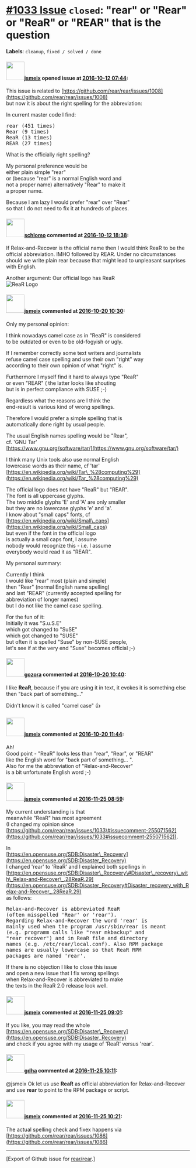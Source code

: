 [\#1033 Issue](https://github.com/rear/rear/issues/1033) `closed`: "rear" or "Rear" or "ReaR" or "REAR" that is the question
============================================================================================================================

**Labels**: `cleanup`, `fixed / solved / done`

#### <img src="https://avatars.githubusercontent.com/u/1788608?u=925fc54e2ce01551392622446ece427f51e2f0ce&v=4" width="50">[jsmeix](https://github.com/jsmeix) opened issue at [2016-10-12 07:44](https://github.com/rear/rear/issues/1033):

This issue is related to
[https://github.com/rear/rear/issues/1008](https://github.com/rear/rear/issues/1008)  
but now it is about the right spelling for the abbreviation:

In current master code I find:

<pre>
rear (451 times)
Rear (9 times)
ReaR (13 times)
REAR (27 times)
</pre>

What is the officially right spelling?

My personal preference would be  
either plain simple "rear"  
or (because "rear" is a normal English word and  
not a proper name) alternatively "Rear" to make it  
a proper name.

Because I am lazy I would prefer "rear" over "Rear"  
so that I do not need to fix it at hundreds of places.

#### <img src="https://avatars.githubusercontent.com/u/101384?v=4" width="50">[schlomo](https://github.com/schlomo) commented at [2016-10-12 18:38](https://github.com/rear/rear/issues/1033#issuecomment-253300162):

If Relax-and-Recover is the official name then I would think ReaR to be
the official abbreviation. IMHO followed by REAR. Under no circumstances
should we write plain rear because that might lead to unpleasant
surprises with English.

Another argument: Our official logo has ReaR  
![ReaR
Logo](https://raw.githubusercontent.com/rear/rear.github.com/master/images/logos/rear_logo_trans.png)

#### <img src="https://avatars.githubusercontent.com/u/1788608?u=925fc54e2ce01551392622446ece427f51e2f0ce&v=4" width="50">[jsmeix](https://github.com/jsmeix) commented at [2016-10-20 10:30](https://github.com/rear/rear/issues/1033#issuecomment-255069547):

Only my personal opinion:

I think nowadays camel case as in "ReaR" is considered  
to be outdated or even to be old-fogyish or ugly.

If I remember correctly some text writers and journalists  
refuse camel case spelling and use their own "right" way  
according to their own opinion of what "right" is.

Furthermore I myself find it hard to always type "ReaR"  
or even "REAR" ( the latter looks like shouting  
but is in perfect compliance with SUSE ;-)

Regardless what the reasons are I think the  
end-result is various kind of wrong spellings.

Therefore I would prefer a simple spelling that is  
automatically done right by usual people.

The usual English names spelling would be "Rear",  
cf. 'GNU Tar'  
[https://www.gnu.org/software/tar/](https://www.gnu.org/software/tar/)

I think many Unix tools also use normal English  
lowercase words as their name, cf 'tar'  
[https://en.wikipedia.org/wiki/Tar\_%28computing%29](https://en.wikipedia.org/wiki/Tar_%28computing%29)

The official logo does not have "ReaR" but "REAR".  
The font is all uppercase glyphs.  
The two middle glyphs 'E' and 'A' are only smaller  
but they are no lowercase glyphs 'e' and 'a'.  
I know about "small caps" fonts, cf  
[https://en.wikipedia.org/wiki/Small\_caps](https://en.wikipedia.org/wiki/Small_caps)  
but even if the font in the official logo  
is actually a small caps font, I assume  
nobody would recognize this - i.e. I assume  
everybody would read it as "REAR".

My personal summary:

Currently I think  
I would like "rear" most (plain and simple)  
then "Rear" (normal English name spelling)  
and last "REAR" (currently accepted spelling for  
abbreviation of longer names)  
but I do not like the camel case spelling.

For the fun of it:  
Initially it was "S.u.S.E"  
which got changed to "SuSE"  
which got changed to "SUSE"  
but often it is spelled "Suse" by non-SUSE people,  
let's see if at the very end "Suse" becomes official ;-)

#### <img src="https://avatars.githubusercontent.com/u/12116358?u=1c5ba9dcee5ca3082f03029a7fbe647efd30eb49&v=4" width="50">[gozora](https://github.com/gozora) commented at [2016-10-20 10:40](https://github.com/rear/rear/issues/1033#issuecomment-255071562):

I like **ReaR**, because if you are using it in text, it evokes it is
something else then "back part of something..."

Didn't know it is called "camel case" 👍

#### <img src="https://avatars.githubusercontent.com/u/1788608?u=925fc54e2ce01551392622446ece427f51e2f0ce&v=4" width="50">[jsmeix](https://github.com/jsmeix) commented at [2016-10-20 11:44](https://github.com/rear/rear/issues/1033#issuecomment-255083067):

Ah!  
Good point - "ReaR" looks less than "rear", "Rear", or "REAR"  
like the English word for "back part of something... ".  
Also for me the abbreviation of "Relax-and-Recover"  
is a bit unfortunate English word ;-)

#### <img src="https://avatars.githubusercontent.com/u/1788608?u=925fc54e2ce01551392622446ece427f51e2f0ce&v=4" width="50">[jsmeix](https://github.com/jsmeix) commented at [2016-11-25 08:59](https://github.com/rear/rear/issues/1033#issuecomment-262909565):

My current understanding is that  
meanwhile "ReaR" has most agreement  
(I changed my opinion since
[https://github.com/rear/rear/issues/1033\#issuecomment-255071562](https://github.com/rear/rear/issues/1033#issuecomment-255071562)).

In  
[https://en.opensuse.org/SDB:Disaster\_Recovery](https://en.opensuse.org/SDB:Disaster_Recovery)  
I changed 'rear' to 'ReaR' and I explained both spellings in  
[https://en.opensuse.org/SDB:Disaster\_Recovery\#Disaster\_recovery\_with\_Relax-and-Recover\_.28ReaR.29](https://en.opensuse.org/SDB:Disaster_Recovery#Disaster_recovery_with_Relax-and-Recover_.28ReaR.29)  
as follows:

<pre>
Relax-and-Recover is abbreviated ReaR
(often misspelled 'Rear' or 'rear').
Regarding Relax-and-Recover the word 'rear' is
mainly used when the program /usr/sbin/rear is meant
(e.g. programm calls like "rear mkbackup" and
"rear recover") and in ReaR file and directory
names (e.g. /etc/rear/local.conf). Also RPM package
names are usually lowercase so that ReaR RPM
packages are named 'rear'.
</pre>

If there is no objection I like to close this issue  
and open a new issue that I fix wrong spellings  
when Relax-and-Recover is abbreviated to make  
the texts in the ReaR 2.0 release look well.

#### <img src="https://avatars.githubusercontent.com/u/1788608?u=925fc54e2ce01551392622446ece427f51e2f0ce&v=4" width="50">[jsmeix](https://github.com/jsmeix) commented at [2016-11-25 09:01](https://github.com/rear/rear/issues/1033#issuecomment-262909916):

If you like, you may read the whole  
[https://en.opensuse.org/SDB:Disaster\_Recovery](https://en.opensuse.org/SDB:Disaster_Recovery)  
and check if you agree with my usage of 'ReaR' versus 'rear'.

#### <img src="https://avatars.githubusercontent.com/u/888633?u=cdaeb31efcc0048d3619651aa18dd4b76e636b21&v=4" width="50">[gdha](https://github.com/gdha) commented at [2016-11-25 10:11](https://github.com/rear/rear/issues/1033#issuecomment-262923302):

@jsmeix Ok let us use **ReaR** as official abbreviation for
Relax-and-Recover and use **rear** to point to the RPM package or
script.

#### <img src="https://avatars.githubusercontent.com/u/1788608?u=925fc54e2ce01551392622446ece427f51e2f0ce&v=4" width="50">[jsmeix](https://github.com/jsmeix) commented at [2016-11-25 10:21](https://github.com/rear/rear/issues/1033#issuecomment-262925171):

The actual spelling check and fixex happens via  
[https://github.com/rear/rear/issues/1086](https://github.com/rear/rear/issues/1086)

------------------------------------------------------------------------

\[Export of Github issue for
[rear/rear](https://github.com/rear/rear).\]
